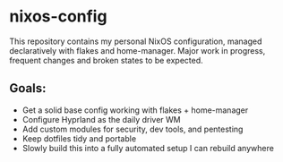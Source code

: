 # nixos-config

This repository contains my personal NixOS configuration, managed declaratively with flakes and home-manager. Major work in progress, frequent changes and broken states to be expected.

## Goals:
- Get a solid base config working with flakes + home-manager
- Configure Hyprland as the daily driver WM
- Add custom modules for security, dev tools, and pentesting
- Keep dotfiles tidy and portable
- Slowly build this into a fully automated setup I can rebuild anywhere  